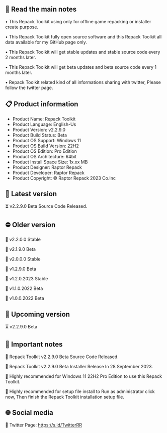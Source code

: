 📝 Read the main notes
----------------------

• This Repack Toolkit using only for offline game repacking or installer create purpose.

• This Repack Toolkit fully open source software and this Repack Toolkit all data available for my GitHub page only.

• This Repack Toolkit will get stable updates and stable source code every 2 months later.

• This Repack Toolkit will get beta updates and beta source code every 1 months later.

• Repack Toolkit related kind of all informations sharing with twitter, Please follow the twitter page.

📋 Product information
----------------------
- Product Name: Repack Toolkit
- Product Language: English-Us
- Product Version: v2.2.9.0
- Product Build Status: Beta
- Product OS Support: Windows 11
- Product OS Build Version: 22H2
- Product OS Edition: Pro Edition
- Product OS Architecture: 64bit
- Product Install Space Size: 1x.xx MB
- Product Designer: Raptor Repack
- Product Developer: Raptor Repack
- Product Copyright: © Raptor Repack 2023 Co.Inc

🌟 Latest version
-----------------
⏳ v2.2.9.0 Beta Source Code Released.

⛔ Older version
----------------
🚫 v2.2.0.0 Stable

🚫 v2.1.9.0 Beta

🚫 v2.0.0.0 Stable

🚫 v1.2.9.0 Beta

🚫 v1.2.0.2023 Stable

🚫 v1.1.0.2022 Beta

🚫 v1.0.0.2022 Beta

📢 Upcoming version
-------------------
⏳ v2.2.9.0 Beta

📝 Important notes
------------------
🔴 Repack Toolkit v2.2.9.0 Beta Source Code Released.

🔴 Repack Toolkit v2.2.9.0 Beta Installer Release In 28 September 2023.

🔴 Highly recommended for Windows 11 22H2 Pro Edition to use this Repack Toolkit.

🔴 Highly recommended for setup file install to Run as administrator click now, Then finish the Repack Toolkit installation setup file.

🌐 Social media
---------------
🔗 Twitter Page: https://s.id/TwitterRR
